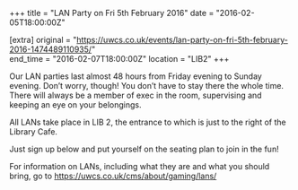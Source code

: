 +++
title = "LAN Party on Fri 5th February 2016"
date = "2016-02-05T18:00:00Z"

[extra]
original = "https://uwcs.co.uk/events/lan-party-on-fri-5th-february-2016-1474489110935/"    
end_time = "2016-02-07T18:00:00Z"
location = "LIB2"
+++

Our LAN parties last almost 48 hours from Friday evening to Sunday evening. Don’t worry, though\! You don’t have to stay there the whole time. There will always be a member of exec in the room, supervising and keeping an eye on your belongings.

All LANs take place in LIB 2, the entrance to which is just to the right of the Library Cafe.

Just sign up below and put yourself on the seating plan to join in the fun\!

For information on LANs, including what they are and what you should bring, go to https://uwcs.co.uk/cms/about/gaming/lans/

